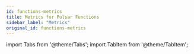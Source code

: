 ```yaml
---
id: functions-metrics
title: Metrics for Pulsar Functions
sidebar_label: "Metrics"
original_id: functions-metrics
---
```


import Tabs from '@theme/Tabs';
import TabItem from '@theme/TabItem';


